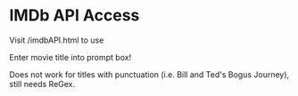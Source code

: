 <h1>IMDb API Access</h1>

<p>Visit /imdbAPI.html to use</p>
<p>Enter movie title into prompt box!</p>
<p>Does not work for titles with punctuation (i.e. Bill and Ted's Bogus Journey), still needs ReGex.</p>

